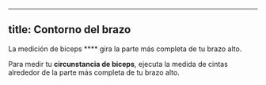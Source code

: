 ***

## title: Contorno del brazo

La medición de biceps \*\*\*\* gira la parte más completa de tu brazo alto.

Para medir tu **circunstancia de biceps**, ejecuta la medida de cintas alrededor de la parte más completa de tu brazo alto.
